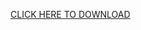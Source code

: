 [CLICK HERE TO DOWNLOAD](https://drive.google.com/file/d/1oIa13VNl_CHwERf0I_i2N7xRUjF6KG8_/view?usp=sharing)

